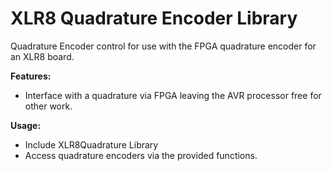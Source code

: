 # XLR8 Quadrature Encoder Library
Quadrature Encoder control for use with the FPGA quadrature encoder for an XLR8 board.

**Features:**

- Interface with a quadrature via FPGA leaving the AVR processor free for other work.

**Usage:**

- Include XLR8Quadrature Library
- Access quadrature encoders via the provided functions.

